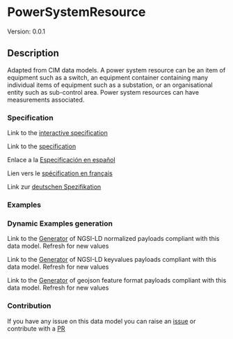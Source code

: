 # PowerSystemResource
Version: 0.0.1

## Description 

Adapted from CIM data models. A power system resource can be an item of equipment such as a switch, an equipment container containing many individual items of equipment such as a substation, or an organisational entity such as sub-control area. Power system resources can have measurements associated.
### Specification

Link to the [interactive specification](https://swagger.lab.fiware.org/?url=https://smart-data-models.github.io/dataModel.EnergyCIM/PowerSystemResource/swagger.yaml)

Link to the [specification](https://github.com/smart-data-models/dataModel.EnergyCIM/blob/master/PowerSystemResource/doc/spec.md)

Enlace a la [Especificación en español](https://github.com/smart-data-models/dataModel.EnergyCIM/blob/master/PowerSystemResource/doc/spec_ES.md)

Lien vers le [spécification en français](https://github.com/smart-data-models/dataModel.EnergyCIM/blob/master/PowerSystemResource/doc/spec_FR.md)

Link zur [deutschen Spezifikation](https://github.com/smart-data-models/dataModel.EnergyCIM/blob/master/PowerSystemResource/doc/spec_DE.md)
### Examples
### Dynamic Examples generation

Link to the [Generator](https://smartdatamodels.org/extra/ngsi-ld_generator.php?schemaUrl=https://raw.githubusercontent.com/smart-data-models/dataModel.EnergyCIM/master/PowerSystemResource/schema.json&email=info@smartdatamodels.org) of NGSI-LD normalized payloads compliant with this data model. Refresh for new values

Link to the [Generator](https://smartdatamodels.org/extra/ngsi-ld_generator_keyvalues.php?schemaUrl=https://raw.githubusercontent.com/smart-data-models/dataModel.EnergyCIM/master/PowerSystemResource/schema.json&email=info@smartdatamodels.org) of NGSI-LD keyvalues payloads compliant with this data model. Refresh for new values

Link to the [Generator](https://smartdatamodels.org/extra/geojson_features_generator.php?schemaUrl=https://raw.githubusercontent.com/smart-data-models/dataModel.EnergyCIM/master/PowerSystemResource/schema.json&email=info@smartdatamodels.org) of geojson feature format payloads compliant with this data model. Refresh for new values
### Contribution

 If you have any issue on this data model you can raise an [issue](https://github.com/smart-data-models/dataModel.EnergyCIM/issues)  or contribute with a [PR](https://github.com/smart-data-models/dataModel.EnergyCIM/pulls)